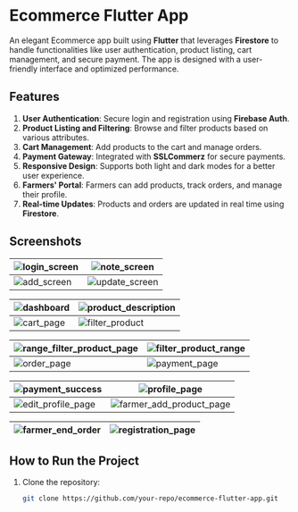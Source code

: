 # Ecommerce Flutter App

An elegant Ecommerce app built using **Flutter** that leverages **Firestore** to handle functionalities like user authentication, product listing, cart management, and secure payment. The app is designed with a user-friendly interface and optimized performance.

## Features

1. **User Authentication**: Secure login and registration using **Firebase Auth**.
2. **Product Listing and Filtering**: Browse and filter products based on various attributes.
3. **Cart Management**: Add products to the cart and manage orders.
4. **Payment Gateway**: Integrated with **SSLCommerz** for secure payments.
5. **Responsive Design**: Supports both light and dark modes for a better user experience.
6. **Farmers' Portal**: Farmers can add products, track orders, and manage their profile.
7. **Real-time Updates**: Products and orders are updated in real time using **Firestore**.

## Screenshots

| ![login_screen](https://github.com/user-attachments/assets/32410e27-bd40-46ae-9b65-f1c0fa151fa3) | ![note_screen](https://github.com/user-attachments/assets/f83df247-ecce-4703-a1e4-960deefa40f6) |
| ------------------------------------------------------------------------------------------------ | ------------------------------------------------------------------------------------------------ |
| ![add_screen](https://github.com/user-attachments/assets/9f725f87-f149-43e9-b5ef-9f87dc340be9)    | ![update_screen](https://github.com/user-attachments/assets/04f004f3-4737-404c-97ac-e916f83f51d9) |

| ![dashboard](https://github.com/user-attachments/assets/02a685d3-229d-495a-9c5e-114efa4a6ef8)      | ![product_description](https://github.com/user-attachments/assets/49eb52d0-7cb7-47f6-8ecd-eacbca2a8067) |
| ------------------------------------------------------------------------------------------------ | ------------------------------------------------------------------------------------------------ |
| ![cart_page](https://github.com/user-attachments/assets/27b60f65-c069-4d7a-9725-52fe4c529f3c)        | ![filter_product](https://github.com/user-attachments/assets/1b439358-212e-4342-821a-6351c5b73ba1)    |

| ![range_filter_product_page](https://github.com/user-attachments/assets/4e882b6d-26cb-4991-8df8-7f3f44efe643) | ![filter_product_range](https://github.com/user-attachments/assets/2877395e-f311-4534-b955-a1f554aa31b3) |
| ------------------------------------------------------------------------------------------------ | ------------------------------------------------------------------------------------------------ |
| ![order_page](https://github.com/user-attachments/assets/10cc9396-25a5-408c-94da-b08edeb27384)              | ![payment_page](https://github.com/user-attachments/assets/b299c37e-e6d5-4d61-a23d-837dfc31f29a)        |

| ![payment_success](https://github.com/user-attachments/assets/a5bdedd8-be24-4d44-afac-f532e9687e12)       | ![profile_page](https://github.com/user-attachments/assets/ed79526a-9b3f-4fea-a2ef-9b90565a593d)        |
| ------------------------------------------------------------------------------------------------ | ------------------------------------------------------------------------------------------------ |
| ![edit_profile_page](https://github.com/user-attachments/assets/820e6251-8a9a-427b-909a-03139307504e)   | ![farmer_add_product_page](https://github.com/user-attachments/assets/9af6c609-0ccb-4171-92b9-bffb610cadd0) |

| ![farmer_end_order](https://github.com/user-attachments/assets/43662126-031e-4493-a11f-146401c77855)      | ![registration_page](https://github.com/user-attachments/assets/db1bff68-5b28-4990-9efc-66d7c0bf929b)    |
| ------------------------------------------------------------------------------------------------ | ------------------------------------------------------------------------------------------------ |

## How to Run the Project

1. Clone the repository:
   ```bash
   git clone https://github.com/your-repo/ecommerce-flutter-app.git

